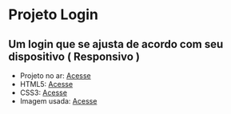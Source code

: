 # Projeto Login
## Um login que se ajusta de acordo com seu dispositivo ( Responsivo )
- Projeto no ar: [Acesse](https://felipepinheiroregina.github.io/projeto-login/)
- HTML5: [Acesse](https://github.com/FelipePinheiroRegina/projeto-login/blob/main/index.html)
- CSS3: [Acesse](https://github.com/FelipePinheiroRegina/projeto-login/tree/main/estilos)
- Imagem usada: [Acesse](https://github.com/FelipePinheiroRegina/projeto-login/blob/main/imagens/metal.jpg)
